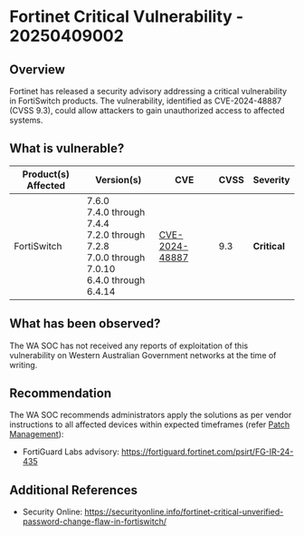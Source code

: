 # Fortinet Critical Vulnerability - 20250409002

## Overview

Fortinet has released a security advisory addressing a critical vulnerability in FortiSwitch products. The vulnerability, identified as CVE-2024-48887 (CVSS 9.3), could allow attackers to gain unauthorized access to affected systems.

## What is vulnerable?

| Product(s) Affected | Version(s)                                                                                                    | CVE                                                               | CVSS | Severity     |
| ------------------- | ------------------------------------------------------------------------------------------------------------- | ----------------------------------------------------------------- | ---- | ------------ |
| FortiSwitch         | 7.6.0 </br> 7.4.0 through 7.4.4 </br> 7.2.0 through 7.2.8 <br> 7.0.0 through 7.0.10 <br> 6.4.0 through 6.4.14 | [CVE-2024-48887](https://nvd.nist.gov/vuln/detail/CVE-2024-48887) | 9.3  | **Critical** |

## What has been observed?

The WA SOC has not received any reports of exploitation of this vulnerability on Western Australian Government networks at the time of writing.

## Recommendation

The WA SOC recommends administrators apply the solutions as per vendor instructions to all affected devices within expected timeframes (refer [Patch Management](../guidelines/patch-management.md)):

- FortiGuard Labs advisory: <https://fortiguard.fortinet.com/psirt/FG-IR-24-435>

## Additional References

- Security Online: <https://securityonline.info/fortinet-critical-unverified-password-change-flaw-in-fortiswitch/>
